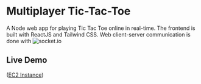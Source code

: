 # Multiplayer Tic-Tac-Toe
A Node web app for playing Tic Tac Toe online in real-time.
The frontend is built with ReactJS and Tailwind CSS. Web client-server communication is done with ![socket.io](https://github.com/socketio)


## Live Demo
([EC2 Instance](http://ec2-3-80-200-71.compute-1.amazonaws.com:8080/))
